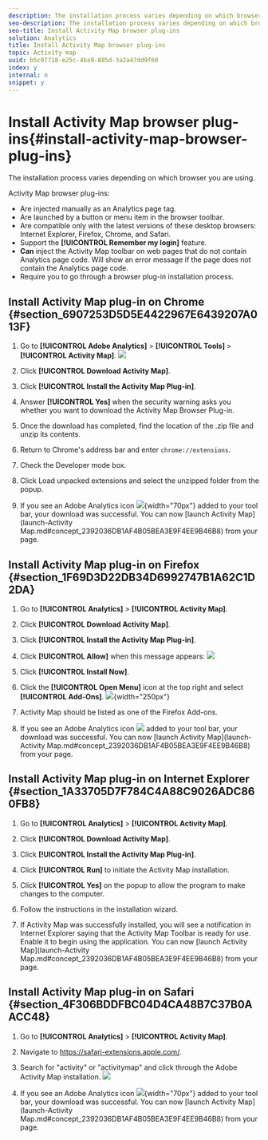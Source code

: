 ```yaml
---
description: The installation process varies depending on which browser you are using.
seo-description: The installation process varies depending on which browser you are using.
seo-title: Install Activity Map browser plug-ins
solution: Analytics
title: Install Activity Map browser plug-ins
topic: Activity map
uuid: b5c07718-e25c-4ba9-885d-3a2a47dd9f60
index: y
internal: n
snippet: y
---
```


# Install Activity Map browser plug-ins{#install-activity-map-browser-plug-ins}

The installation process varies depending on which browser you are using.

Activity Map browser plug-ins:

* Are injected manually as an Analytics page tag. 
* Are launched by a button or menu item in the browser toolbar. 
* Are compatible only with the latest versions of these desktop browsers: Internet Explorer, Firefox, Chrome, and Safari. 
* Support the **[!UICONTROL Remember my login]** feature. 
* **Can** inject the Activity Map toolbar on web pages that do not contain Analytics page code. Will show an error message if the page does not contain the Analytics page code. 
* Require you to go through a browser plug-in installation process.

## Install Activity Map plug-in on Chrome {#section_6907253D5D5E4422967E6439207A013F}

1. Go to **[!UICONTROL Adobe Analytics]** > **[!UICONTROL Tools]** > **[!UICONTROL Activity Map]**.  ![](assets/install_am.png)

1. Click **[!UICONTROL Download Activity Map]**. 
1. Click **[!UICONTROL Install the Activity Map Plug-in]**. 
1. Answer **[!UICONTROL Yes]** when the security warning asks you whether you want to download the Activity Map Browser Plug-in. 
1. Once the download has completed, find the location of the .zip file and unzip its contents. 
1. Return to Chrome's address bar and enter `chrome://extensions`. 
1. Check the Developer mode box. 
1. Click Load unpacked extensions and select the unzipped folder from the popup. 
1. If you see an Adobe Analytics icon  ![](assets/an_icon.png){width="70px"} added to your tool bar, your download was successful. You can now [launch Activity Map](launch-Activity Map.md#concept_2392036DB1AF4B05BEA3E9F4EE9B46B8) from your page.

## Install Activity Map plug-in on Firefox {#section_1F69D3D22DB34D6992747B1A62C1D2DA}

1. Go to **[!UICONTROL Analytics]** > **[!UICONTROL Activity Map]**. 

1. Click **[!UICONTROL Download Activity Map]**. 
1. Click **[!UICONTROL Install the Activity Map Plug-in]**. 
1. Click **[!UICONTROL Allow]** when this message appears: ![](assets/firefox_install2.png)

1. Click **[!UICONTROL Install Now]**. 
1. Click the **[!UICONTROL Open Menu]** icon at the top right and select **[!UICONTROL Add-Ons]**. ![](assets/firefox_install3.png){width="250px"}

1. Activity Map should be listed as one of the Firefox Add-ons. 
1. If you see an Adobe Analytics icon  ![](assets/an_icon.png) added to your tool bar, your download was successful. You can now [launch Activity Map](launch-Activity Map.md#concept_2392036DB1AF4B05BEA3E9F4EE9B46B8) from your page.

## Install Activity Map plug-in on Internet Explorer {#section_1A33705D7F784C4A88C9026ADC860FB8}

1. Go to **[!UICONTROL Analytics]** > **[!UICONTROL Activity Map]**. 

1. Click **[!UICONTROL Download Activity Map]**. 
1. Click **[!UICONTROL Install the Activity Map Plug-in]**. 
1. Click **[!UICONTROL Run]** to initiate the Activity Map installation. 
1. Click **[!UICONTROL Yes]** on the popup to allow the program to make changes to the computer. 
1. Follow the instructions in the installation wizard. 
1. If Activity Map was successfully installed, you will see a notification in Internet Explorer saying that the Activity Map Toolbar is ready for use. Enable it to begin using the application. You can now [launch Activity Map](launch-Activity Map.md#concept_2392036DB1AF4B05BEA3E9F4EE9B46B8) from your page.

## Install Activity Map plug-in on Safari {#section_4F306BDDFBC04D4CA48B7C37B0AACC48}

1. Go to **[!UICONTROL Analytics]** > **[!UICONTROL Activity Map]**. 

1. Navigate to <https://safari-extensions.apple.com/>.
1. Search for "activity" or "activitymap" and click through the Adobe Activity Map installation.  ![](assets/am-extension.png)
1. If you see an Adobe Analytics icon  ![](assets/an_icon.png){width="70px"} added to your tool bar, your download was successful. You can now [launch Activity Map](launch-Activity Map.md#concept_2392036DB1AF4B05BEA3E9F4EE9B46B8) from your page.